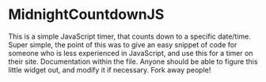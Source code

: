 MidnightCountdownJS
===================

This is a simple JavaScript timer, that counts down to a specific date/time. Super simple, the point of this was to give an easy snippet of code for someone who is less experienced in JavaScript, and use this for a timer on their site. Documentation within the file. Anyone should be able to figure this little widget out, and modify it if necessary. Fork away people!
